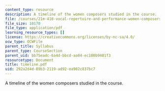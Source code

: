 ```yaml
---
content_type: resource
description: A timeline of the women composers studied in the course.
file: /courses/21m-410-vocal-repertoire-and-performance-women-composers-spring-2007/292a2d4d89b32119ad92ea982c837bc7_timeline.pdf
file_size: 10170
file_type: application/pdf
learning_resource_types: []
license: https://creativecommons.org/licenses/by-nc-sa/4.0/
ocw_type: OCWFile
parent_title: Syllabus
parent_type: CourseSection
parent_uid: bb75eadc-6a4d-bbcd-aa04-ec100b9481f3
resourcetype: Document
title: timeline.pdf
uid: 292a2d4d-89b3-2119-ad92-ea982c837bc7
---
```

A timeline of the women composers studied in the course.